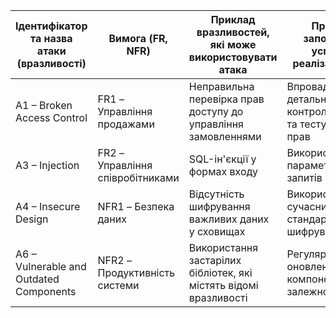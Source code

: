 | **Ідентифікатор та назва атаки (вразливості)** | **Вимога (FR, NFR)**       | **Приклад вразливостей, які може використовувати атака**           | **Приклад запобігання успішної реалізації атаки**            |
|------------------------------------------------|----------------------------|--------------------------------------------------------------------|------------------------------------------------------------|
| A1 – Broken Access Control                    | FR1 – Управління продажами | Неправильна перевірка прав доступу до управління замовленнями      | Впровадження детального контролю доступу та тестування прав |
| A3 – Injection                                | FR2 – Управління співробітниками | SQL-ін'єкції у формах входу                                      | Використання параметризованих запитів                      |
| A4 – Insecure Design                          | NFR1 – Безпека даних        | Відсутність шифрування важливих даних у сховищах                  | Використання сучасних стандартів шифрування                |
| A6 – Vulnerable and Outdated Components       | NFR2 – Продуктивність системи | Використання застарілих бібліотек, які містять відомі вразливості | Регулярне оновлення компонентів та залежностей             |
